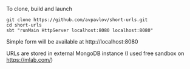 To clone, build and launch
  
    git clone https://github.com/avpavlov/short-urls.git
    cd short-urls
    sbt "runMain HttpServer localhost:8080 localhost:8080"

Simple form will be available at http://localhost:8080

URLs are stored in external MongoDB instance (I used free sandbox on https://mlab.com/)

